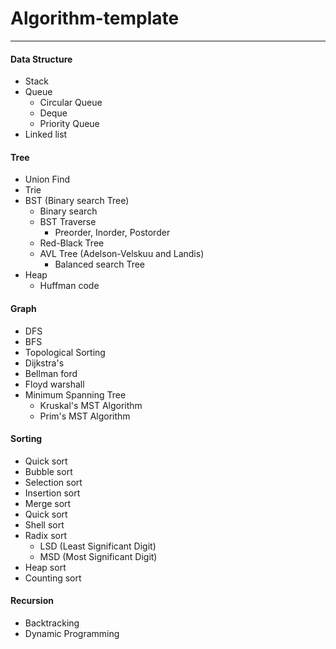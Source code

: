 # Algorithm-template 
---
#### Data Structure
- Stack
- Queue
  - Circular Queue
  - Deque
  - Priority Queue
- Linked list

#### Tree
- Union Find 
- Trie
- BST (Binary search Tree)
    - Binary search 
    - BST Traverse 
        - Preorder, Inorder, Postorder 
    - Red-Black Tree 
    - AVL Tree (Adelson-Velskuu and Landis)
        - Balanced search Tree
-  Heap
    - Huffman code
    
#### Graph  
- DFS
- BFS
- Topological Sorting
- Dijkstra's
- Bellman ford
- Floyd warshall 
-  Minimum Spanning Tree
    - Kruskal's MST Algorithm
    - Prim's MST Algorithm

#### Sorting
- Quick sort
- Bubble sort
- Selection sort
- Insertion sort
- Merge sort
- Quick sort
- Shell sort
- Radix sort 
    - LSD (Least Significant Digit)
    - MSD (Most Significant Digit)
- Heap sort
- Counting sort

#### Recursion
- Backtracking
- Dynamic Programming
